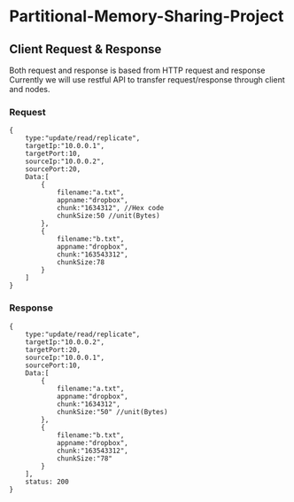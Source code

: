 # Partitional-Memory-Sharing-Project


## Client Request & Response
Both request and response is based from HTTP request and response
Currently we will use restful API to transfer request/response through client and nodes. 
### Request
```
{
    type:"update/read/replicate",
    targetIp:"10.0.0.1",
    targetPort:10,
    sourceIp:"10.0.0.2",
    sourcePort:20,
    Data:[
        {
            filename:"a.txt",
            appname:"dropbox",
            chunk:"1634312", //Hex code
            chunkSize:50 //unit(Bytes)
        },
        {
            filename:"b.txt",
            appname:"dropbox",
            chunk:"163543312",
            chunkSize:78 
        }
    ]
}
```
### Response
```
{
    type:"update/read/replicate",
    targetIp:"10.0.0.2",
    targetPort:20,
    sourceIp:"10.0.0.1",
    sourcePort:10,
    Data:[
        {
            filename:"a.txt",
            appname:"dropbox",
            chunk:"1634312",
            chunkSize:"50" //unit(Bytes)
        },
        {
            filename:"b.txt",
            appname:"dropbox",
            chunk:"163543312",
            chunkSize:"78" 
        }
    ],
    status: 200
}
```
